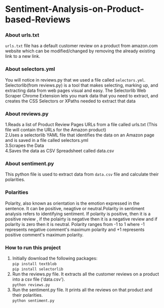 # Sentiment-Analysis-on-Product-based-Reviews
### About urls.txt
``` urls.txt ``` file has a default customer review on a product from amazon.com website which can be modified/changed by removing the already existing link to a new link.

### About selectors.yml
You will notice in reviews.py that we used a file called ``` selectors.yml ```. Selectorlib(from reviews.py) is a tool that makes selecting, marking up, and extracting data from web pages visual and easy. The Selectorlib Web Scraper Chrome Extension lets you mark data that you need to extract, and creates the CSS Selectors or XPaths needed to extract that data 

### About reviews.py
1.Reads a list of Product Review Pages URLs from a file called urls.txt (This file will contain the URLs for the Amazon product) <br/>
2.Uses a selectorlib YAML file that identifies the data on an Amazon page and is saved in a file called selectors.yml <br/>
3.Scrapes the Data <br/>
4.Saves the data as CSV Spreadsheet called data.csv <br/>

### About sentiment.py
This python file is used to extract data from ``` data.csv ``` file and calculate their polarities.

### Polarities
Polarity, also known as orientation is the emotion expressed in the sentence. It can be positive, neagtive or neutral.Polarity in sentiment analysis refers to identifying sentiment. If polarity is positive, then it is a positive review , if the polairty is negative 
then it is a negative review and if polarity is zero then it is neutral. Polarity ranges from -1 to 1 where -1 represents 
negative comment's maximum polarity and +1 represents positive comment's maximum polarity.

### How to run this project
1. Initially download the following packages: <br/>
``` pip install textblob ``` <br/>
``` pip install selectorlib ``` <br/>
2. Run the reviews.py file. It extracts all the customer reviews on a product into a csv file ('data.csv'). <br/>
``` python reviews.py ``` <br/>
3. Run the sentiment.py file. It prints all the reviews on that product and their polarities.<br/>
``` python sentiment.py ```
